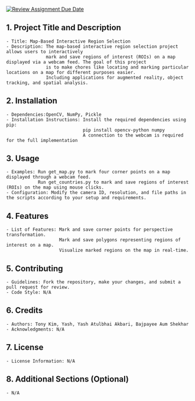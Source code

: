 [![Review Assignment Due Date](https://classroom.github.com/assets/deadline-readme-button-24ddc0f5d75046c5622901739e7c5dd533143b0c8e959d652212380cedb1ea36.svg)](https://classroom.github.com/a/545oUMxH)

## 1. Project Title and Description
    - Title: Map-Based Interactive Region Selection
    - Description: The map-based interactive region selection project allows users to interactively 
                   mark and save regions of interest (ROIs) on a map displayed via a webcam feed. The goal of this project 
                   is to make chores like locating and marking particular locations on a map for different purposes easier. 
                   Including applications for augmented reality, object tracking, and spatial analysis.
## 2. Installation
    - Dependencies:OpenCV, NumPy, Pickle
    - Installation Instructions: Install the required dependencies using pip:
                                 pip install opencv-python numpy
                                 A connection to the webcam is required for the full implementation
## 3. Usage
    - Examples: Run get_map.py to mark four corner points on a map displayed through a webcam feed.
                Run get_countries.py to mark and save regions of interest (ROIs) on the map using mouse clicks.
    - Configuration: Modify the camera ID, resolution, and file paths in the scripts according to your setup and requirements.
## 4. Features
    - List of Features: Mark and save corner points for perspective transformation.
                        Mark and save polygons representing regions of interest on a map.
                        Visualize marked regions on the map in real-time.
## 5. Contributing
    - Guidelines: Fork the repository, make your changes, and submit a pull request for review.
    - Code Style: N/A
## 6. Credits
    - Authors: Tony Kim, Yash, Yash Atulbhai Akbari, Bajpayee Aum Shekhar
    - Acknowledgments: N/A
## 7. License
    - License Information: N/A
## 8. Additional Sections (Optional)
    - N/A
